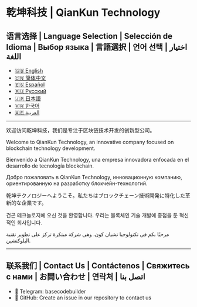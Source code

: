 # 乾坤科技 | QianKun Technology

## 语言选择 | Language Selection | Selección de Idioma | Выбор языка | 言語選択 | 언어 선택 | اختيار اللغة

- [🇬🇧 English](README.md)
- [🇨🇳 简体中文](README.cn.md)
- [🇪🇸 Español](README.es.md)
- [🇷🇺 Русский](README.ru.md)
- [🇯🇵 日本語](README.ja.md)
- [🇰🇷 한국어](README.kr.md)
- [🇦🇪 العربية](README.ar.md)

---

欢迎访问乾坤科技，我们是专注于区块链技术开发的创新型公司。

Welcome to QianKun Technology, an innovative company focused on blockchain technology development.

Bienvenido a QianKun Technology, una empresa innovadora enfocada en el desarrollo de tecnología blockchain.

Добро пожаловать в QianKun Technology, инновационную компанию, ориентированную на разработку блокчейн-технологий.

乾坤テクノロジーへようこそ。私たちはブロックチェーン技術開発に特化した革新的な企業です。

건곤 테크놀로지에 오신 것을 환영합니다. 우리는 블록체인 기술 개발에 중점을 둔 혁신적인 회사입니다.

مرحبًا بكم في تكنولوجيا تشيان كون، وهي شركة مبتكرة تركز على تطوير تقنية البلوكتشين.

---

## 联系我们 | Contact Us | Contáctenos | Свяжитесь с нами | お問い合わせ | 연락처 | اتصل بنا

- 📱 Telegram: basecodebuilder
- 📂 GitHub: Create an issue in our repository to contact us 